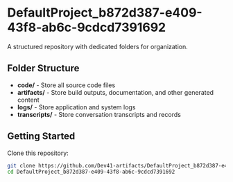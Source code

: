# DefaultProject_b872d387-e409-43f8-ab6c-9cdcd7391692
A structured repository with dedicated folders for organization.

## Folder Structure

- **code/** - Store all source code files
- **artifacts/** - Store build outputs, documentation, and other generated content
- **logs/** - Store application and system logs
- **transcripts/** - Store conversation transcripts and records

## Getting Started

Clone this repository:
```bash
git clone https://github.com/Dev41-artifacts/DefaultProject_b872d387-e409-43f8-ab6c-9cdcd7391692
cd DefaultProject_b872d387-e409-43f8-ab6c-9cdcd7391692
```
